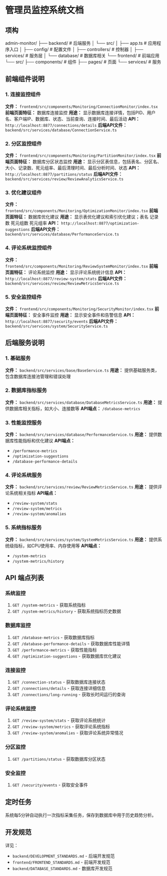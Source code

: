 # 管理员监控系统文档

## 项构

admin-monitor/
├── backend/ # 后端服务
│ └── src/
│ ├── app.ts # 应用程序入口
│ ├── config/ # 配置文件
│ ├── controllers/ # 控制器
│ ├── services/ # 服务层
│ └── database/ # 数据库相关
└── frontend/ # 前端应用
└── src/
├── components/ # 组件
├── pages/ # 页面
└── services/ # 服务


## 前端组件说明

### 1. 连接监控组件
**文件：** `frontend/src/components/Monitoring/ConnectionMonitor/index.tsx`
**前端页面特征：** 数据库连接监控
**用途：** 显示数据库连接详情，包括PID、用户名、客户端IP、数据库、状态、当前查询、连接时间、最后活动
**API：** `http://localhost:8877/connections/details`
**后端API文件：** `backend/src/services/database/ConnectionService.ts`

### 2. 分区监控组件
**文件：** `frontend/src/components/Monitoring/PartitionMonitor/index.tsx`
**前端页面特征：** 数据库分区状态监控
**用途：** 显示分区表信息，包括表名、分区名、大小、记录数、死元组率、最后清理时间、最后分析时间、状态
**API：** `http://localhost:8877/partitions/status`
**后端API文件：** `backend/src/services/review/ReviewAnalyticsService.ts`

### 3. 优化建议组件
**文件：** `frontend/src/components/Monitoring/OptimizationMonitor/index.tsx`
**前端页面特征：** 数据库优化建议
**用途：** 显示表优化建议和索引优化建议；表名	记录数	死元组数	死元组率
**API：** `http://localhost:8877/optimization-suggestions`
**后端API文件：** `backend/src/services/database/PerformanceService.ts`

### 4. 评论系统监控组件
**文件：** `frontend/src/components/Monitoring/ReviewSystemMonitor/index.tsx`
**前端页面特征：** 评论系统监控
**用途：** 显示评论系统统计信息
**API：** `http://localhost:8877/review-system/stats`
**后端API文件：** `backend/src/services/review/ReviewMetricsService.ts`

### 5. 安全监控组件
**文件：** `frontend/src/components/Monitoring/SecurityMonitor/index.tsx`
**前端页面特征：** 安全事件监控
**用途：** 显示安全事件和告警信息
**API：** `http://localhost:8877/security/events`
**后端API文件：** `backend/src/services/system/SecurityService.ts`

## 后端服务说明

### 1. 基础服务
**文件：** `backend/src/services/base/BaseService.ts`
**用途：** 提供基础服务类，包含数据库连接池管理和错误处理

### 2. 数据库指标服务
**文件：** `backend/src/services/database/DatabaseMetricsService.ts`
**用途：** 提供数据库相关指标，如大小、连接数等
**API端点：** `/database-metrics`

### 3. 性能监控服务
**文件：** `backend/src/services/database/PerformanceService.ts`
**用途：** 提供数据库性能指标和优化建议
**API端点：** 
- `/performance-metrics`
- `/optimization-suggestions`
- `/database-performance-details`

### 4. 评论系统服务
**文件：** `backend/src/services/review/ReviewMetricsService.ts`
**用途：** 提供评论系统相关指标
**API端点：**
- `/review-system/stats`
- `/review-system/metrics`
- `/review-system/anomalies`

### 5. 系统指标服务
**文件：** `backend/src/services/system/SystemMetricsService.ts`
**用途：** 提供系统级指标，如CPU使用率、内存使用等
**API端点：**
- `/system-metrics`
- `/system-metrics/history`

## API 端点列表

### 系统监控
1. `GET /system-metrics` - 获取系统指标
2. `GET /system-metrics/history` - 获取系统指标历史数据

### 数据库监控
1. `GET /database-metrics` - 获取数据库指标
2. `GET /database-performance-details` - 获取数据库性能详情
3. `GET /performance-metrics` - 获取性能指标
4. `GET /optimization-suggestions` - 获取数据库优化建议

### 连接监控
1. `GET /connection-status` - 获取数据库连接状态
2. `GET /connections/details` - 获取连接详细信息
3. `GET /connections/long-running` - 获取长时间运行的查询

### 评论系统监控
1. `GET /review-system/stats` - 获取评论系统统计
2. `GET /review-system/metrics` - 获取评论系统指标
3. `GET /review-system/anomalies` - 获取评论系统异常情况

### 分区监控
1. `GET /partitions/status` - 获取数据库分区状态

### 安全监控
1. `GET /security/events` - 获取安全事件

## 定时任务
系统每5分钟自动执行一次指标采集任务，保存到数据库中用于历史趋势分析。

## 开发规范
详见：
- `backend/DEVELOPMENT_STANDARDS.md` - 后端开发规范
- `frontend/FRONTEND_STANDARDS.md` - 前端开发规范
- `backend/DATABASE_STANDARDS.md` - 数据库开发规范